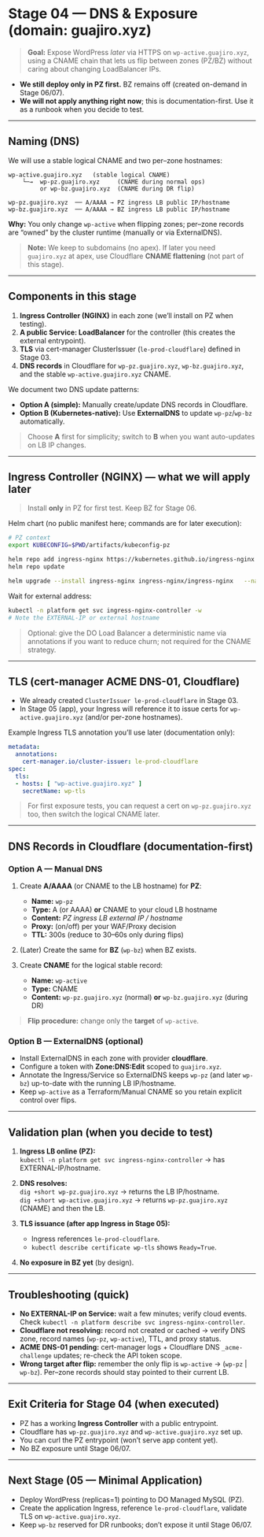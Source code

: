 # Stage 04 — DNS & Exposure (domain: guajiro.xyz)

> **Goal:** Expose WordPress *later* via HTTPS on `wp-active.guajiro.xyz`, using a CNAME chain that lets us flip between zones (PZ/BZ) without caring about changing LoadBalancer IPs.

- **We still deploy only in PZ first.** BZ remains off (created on-demand in Stage 06/07).
- **We will not apply anything right now**; this is documentation-first. Use it as a runbook when you decide to test.

---

## Naming (DNS)

We will use a stable logical CNAME and two per–zone hostnames:

```
wp-active.guajiro.xyz   (stable logical CNAME)
    └─→  wp-pz.guajiro.xyz     (CNAME during normal ops)
         or wp-bz.guajiro.xyz  (CNAME during DR flip)

wp-pz.guajiro.xyz  ── A/AAAA → PZ ingress LB public IP/hostname
wp-bz.guajiro.xyz  ── A/AAAA → BZ ingress LB public IP/hostname
```

**Why:** You only change `wp-active` when flipping zones; per–zone records are “owned” by the cluster runtime (manually or via ExternalDNS).

> **Note:** We keep to subdomains (no apex). If later you need `guajiro.xyz` at apex, use Cloudflare **CNAME flattening** (not part of this stage).

---

## Components in this stage

1) **Ingress Controller (NGINX)** in each zone (we’ll install on PZ when testing).
2) **A public Service: LoadBalancer** for the controller (this creates the external entrypoint).
3) **TLS** via cert-manager ClusterIssuer (`le-prod-cloudflare`) defined in Stage 03.
4) **DNS records** in Cloudflare for `wp-pz.guajiro.xyz`, `wp-bz.guajiro.xyz`, and the stable `wp-active.guajiro.xyz` CNAME.

We document two DNS update patterns:
- **Option A (simple):** Manually create/update DNS records in Cloudflare.
- **Option B (Kubernetes-native):** Use **ExternalDNS** to update `wp-pz`/`wp-bz` automatically.

> Choose **A** first for simplicity; switch to **B** when you want auto-updates on LB IP changes.

---

## Ingress Controller (NGINX) — what we will apply later

> Install **only** in PZ for first test. Keep BZ for Stage 06.

Helm chart (no public manifest here; commands are for later execution):

```bash
# PZ context
export KUBECONFIG=$PWD/artifacts/kubeconfig-pz

helm repo add ingress-nginx https://kubernetes.github.io/ingress-nginx
helm repo update

helm upgrade --install ingress-nginx ingress-nginx/ingress-nginx   --namespace platform   --create-namespace   --set controller.ingressClassResource.name=nginx   --set controller.ingressClassByName=true   --set controller.ingressClass=nginx   --set controller.service.type=LoadBalancer
```

Wait for external address:

```bash
kubectl -n platform get svc ingress-nginx-controller -w
# Note the EXTERNAL-IP or external hostname
```

> Optional: give the DO Load Balancer a deterministic name via annotations if you want to reduce churn; not required for the CNAME strategy.

---

## TLS (cert-manager ACME DNS-01, Cloudflare)

- We already created `ClusterIssuer le-prod-cloudflare` in Stage 03.
- In Stage 05 (app), your Ingress will reference it to issue certs for `wp-active.guajiro.xyz` (and/or per-zone hostnames).

Example Ingress TLS annotation you’ll use later (documentation only):

```yaml
metadata:
  annotations:
    cert-manager.io/cluster-issuer: le-prod-cloudflare
spec:
  tls:
  - hosts: [ "wp-active.guajiro.xyz" ]
    secretName: wp-tls
```

> For first exposure tests, you can request a cert on `wp-pz.guajiro.xyz` too, then switch the logical CNAME later.

---

## DNS Records in Cloudflare (documentation-first)

### Option A — Manual DNS
1) Create **A/AAAA** (or CNAME to the LB hostname) for **PZ**:
   - **Name:** `wp-pz`  
   - **Type:** A (or AAAA) **or** CNAME to your cloud LB hostname  
   - **Content:** *PZ ingress LB external IP / hostname*  
   - **Proxy:** (on/off) per your WAF/Proxy decision  
   - **TTL:** 300s (reduce to 30–60s only during flips)

2) (Later) Create the same for **BZ** (`wp-bz`) when BZ exists.

3) Create **CNAME** for the logical stable record:
   - **Name:** `wp-active`
   - **Type:** CNAME
   - **Content:** `wp-pz.guajiro.xyz` (normal) **or** `wp-bz.guajiro.xyz` (during DR)

> **Flip procedure:** change only the **target** of `wp-active`.

### Option B — ExternalDNS (optional)
- Install ExternalDNS in each zone with provider **cloudflare**.
- Configure a token with **Zone:DNS:Edit** scoped to `guajiro.xyz`.
- Annotate the Ingress/Service so ExternalDNS keeps `wp-pz` (and later `wp-bz`) up-to-date with the running LB IP/hostname.
- Keep `wp-active` as a Terraform/Manual CNAME so you retain explicit control over flips.

---

## Validation plan (when you decide to test)

1) **Ingress LB online (PZ):**  
   `kubectl -n platform get svc ingress-nginx-controller` → has EXTERNAL-IP/hostname.

2) **DNS resolves:**  
   `dig +short wp-pz.guajiro.xyz` → returns the LB IP/hostname.  
   `dig +short wp-active.guajiro.xyz` → returns `wp-pz.guajiro.xyz` (CNAME) and then the LB.

3) **TLS issuance (after app Ingress in Stage 05):**  
   - Ingress references `le-prod-cloudflare`.  
   - `kubectl describe certificate wp-tls` shows `Ready=True`.

4) **No exposure in BZ yet** (by design).

---

## Troubleshooting (quick)

- **No EXTERNAL-IP on Service:** wait a few minutes; verify cloud events. Check `kubectl -n platform describe svc ingress-nginx-controller`.
- **Cloudflare not resolving:** record not created or cached → verify DNS zone, record names (`wp-pz`, `wp-active`), TTL, and proxy status.
- **ACME DNS-01 pending:** cert-manager logs + Cloudflare DNS `_acme-challenge` updates; re-check the API token scope.
- **Wrong target after flip:** remember the only flip is `wp-active` → (`wp-pz` | `wp-bz`). Per–zone records should stay pointed to their current LB.

---

## Exit Criteria for Stage 04 (when executed)
- PZ has a working **Ingress Controller** with a public entrypoint.
- Cloudflare has `wp-pz.guajiro.xyz` and `wp-active.guajiro.xyz` set up.
- You can curl the PZ entrypoint (won’t serve app content yet).
- No BZ exposure until Stage 06/07.

---

## Next Stage (05 — Minimal Application)
- Deploy WordPress (replicas=1) pointing to DO Managed MySQL (PZ).
- Create the application Ingress, reference `le-prod-cloudflare`, validate TLS on `wp-active.guajiro.xyz`.
- Keep `wp-bz` reserved for DR runbooks; don’t expose it until Stage 06/07.
